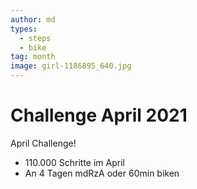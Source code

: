 ```yaml
---
author: md
types:
  - steps
  - bike
tag: month
image: girl-1186895_640.jpg
---
```

# Challenge April 2021

April Challenge!

- 110.000 Schritte im April
- An 4 Tagen mdRzA oder 60min biken
